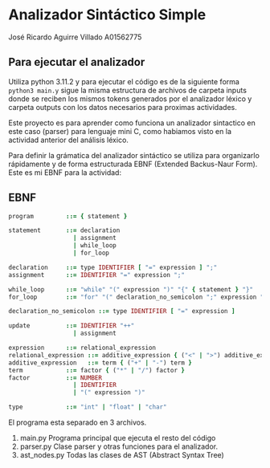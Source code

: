# Analizador Sintáctico Simple

José Ricardo Aguirre Villado
A01562775

## Para ejecutar el analizador
Utiliza python 3.11.2 y para ejecutar el código es de la siguiente forma 
`python3 main.y` sigue la misma estructura de archivos de carpeta inputs donde se reciben los mismos tokens generados por el analizador léxico y carpeta outputs con los datos necesarios para proximas actividades.


Este proyecto es para aprender como funciona un analizador sintactico en este caso (parser) para lenguaje mini C, como habiamos visto en la actividad anterior del análisis léxico.

Para definir la grámatica del analizador sintáctico se utiliza para organizarlo rápidamente y de forma estructurada EBNF (Extended Backus-Naur Form).
Este es mi EBNF para la actividad:

## EBNF

```ruby
program         ::= { statement }

statement       ::= declaration
                  | assignment
                  | while_loop
                  | for_loop

declaration     ::= type IDENTIFIER [ "=" expression ] ";"
assignment      ::= IDENTIFIER "=" expression ";"

while_loop      ::= "while" "(" expression ")" "{" { statement } "}"
for_loop        ::= "for" "(" declaration_no_semicolon ";" expression ";" update ")" "{" { statement } "}"

declaration_no_semicolon ::= type IDENTIFIER [ "=" expression ]

update          ::= IDENTIFIER "++"
                  | assignment

expression      ::= relational_expression
relational_expression ::= additive_expression { ("<" | ">") additive_expression }
additive_expression   ::= term { ("+" | "-") term }
term            ::= factor { ("*" | "/") factor }
factor          ::= NUMBER
                  | IDENTIFIER
                  | "(" expression ")"

type            ::= "int" | "float" | "char"

```

El programa esta separado en 3 archivos.
1. main.py Programa principal que ejecuta el resto del código
2. parser.py Clase parser y otras funciones para el analizador.
3. ast_nodes.py Todas las clases de AST (Abstract Syntax Tree)

